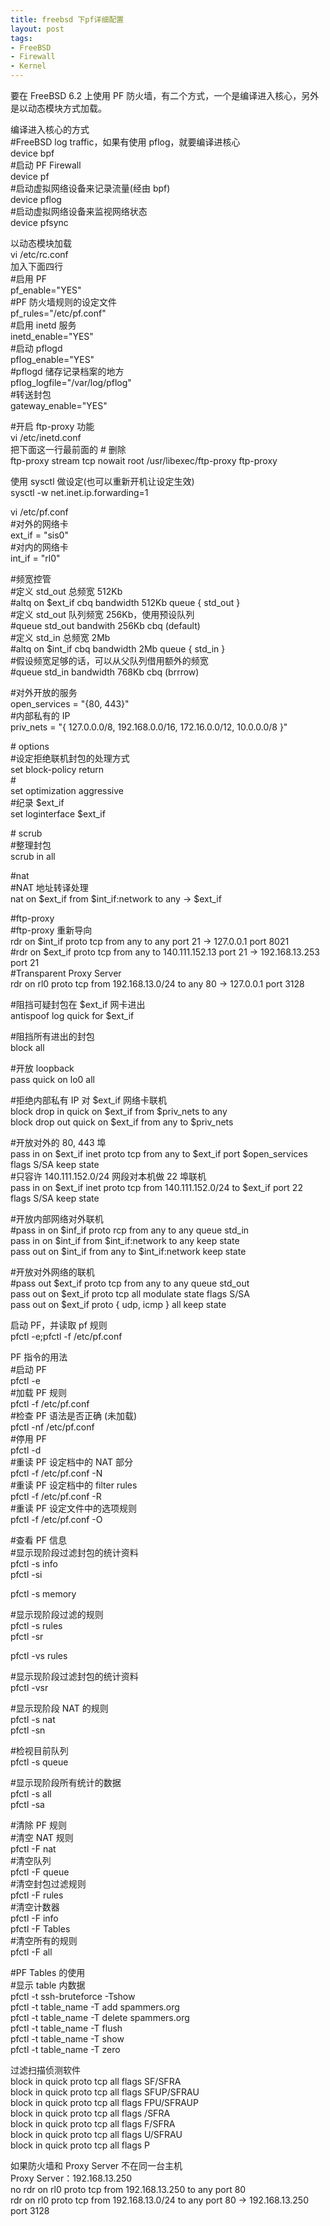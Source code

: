 ```yaml
---
title: freebsd 下pf详细配置
layout: post
tags:
- FreeBSD
- Firewall
- Kernel
---
```

<div> <p>要在 FreeBSD 6.2 上使用 PF 防火墙，有二个方式，一个是编译进入核心，另外是以动态模块方式加载。</p><p>编译进入核心的方式<br>#FreeBSD log traffic，如果有使用 pflog，就要编译进核心<br>device bpf<br>#启动 PF Firewall<br>device pf<br>#启动虚拟网络设备来记录流量(经由 bpf)<br>device pflog<br>#启动虚拟网络设备来监视网络状态<br>device pfsync</p><p>以动态模块加载<br>vi /etc/rc.conf<br>加入下面四行<br>#启用 PF<br>pf_enable="YES"<br>#PF 防火墙规则的设定文件<br>pf_rules="/etc/pf.conf"<br>#启用 inetd 服务<br>inetd_enable="YES"<br>#启动 pflogd<br>pflog_enable="YES"<br>#pflogd 储存记录档案的地方<br>pflog_logfile="/var/log/pflog"<br>#转送封包<br>gateway_enable="YES"</p><p>#开启 ftp-proxy 功能<br>vi /etc/inetd.conf<br>把下面这一行最前面的 # 删除<br>ftp-proxy stream tcp nowait root /usr/libexec/ftp-proxy ftp-proxy</p><p>使用 sysctl 做设定(也可以重新开机让设定生效)<br>sysctl -w net.inet.ip.forwarding=1</p><p>vi /etc/pf.conf<br>#对外的网络卡<br>ext_if = "sis0"<br>#对内的网络卡<br>int_if = "rl0"</p><p>#频宽控管<br>#定义 std_out 总频宽 512Kb<br>#altq on $ext_if cbq bandwidth 512Kb queue { std_out }<br>#定义 std_out 队列频宽 256Kb，使用预设队列<br>#queue std_out bandwith 256Kb cbq (default)<br>#定义 std_in 总频宽 2Mb<br>#altq on $int_if cbq bandwidth 2Mb queue { std_in }<br>#假设频宽足够的话，可以从父队列借用额外的频宽<br>#queue std_in bandwidth 768Kb cbq (brrrow)</p><p>#对外开放的服务<br>open_services = "{80, 443}"<br>#内部私有的 IP<br>priv_nets = "{ 127.0.0.0/8, 192.168.0.0/16, 172.16.0.0/12, 10.0.0.0/8 }"</p><p># options<br>#设定拒绝联机封包的处理方式<br>set block-policy return<br>#<br>set optimization aggressive<br>#纪录 $ext_if<br>set loginterface $ext_if</p><p># scrub<br>#整理封包<br>scrub in all</p><p>#nat<br>#NAT 地址转译处理<br>nat on $ext_if from $int_if:network to any -&gt; $ext_if</p><p>#ftp-proxy<br>#ftp-proxy 重新导向<br>rdr on $int_if proto tcp from any to any port 21 -&gt; 127.0.0.1 port 8021<br>#rdr on $ext_if proto tcp from any to 140.111.152.13 port 21 -&gt; 192.168.13.253 port 21<br>#Transparent Proxy Server<br>rdr on rl0 proto tcp from 192.168.13.0/24 to any 80 -&gt; 127.0.0.1 port 3128</p><p>#阻挡可疑封包在 $ext_if 网卡进出<br>antispoof log quick for $ext_if</p><p>#阻挡所有进出的封包<br>block all</p><p>#开放 loopback<br>pass quick on lo0 all</p><p>#拒绝内部私有 IP 对 $ext_if 网络卡联机<br>block drop in quick on $ext_if from $priv_nets to any<br>block drop out quick on $ext_if from any to $priv_nets</p><p>#开放对外的 80, 443 埠<br>pass in on $ext_if inet proto tcp from any to $ext_if port $open_services flags S/SA keep state<br>#只容许 140.111.152.0/24 网段对本机做 22 埠联机<br>pass in on $ext_if inet proto tcp from 140.111.152.0/24 to $ext_if port 22 flags S/SA keep state</p><p>#开放内部网络对外联机<br>#pass in on $inf_if proto rcp from any to any queue std_in<br>pass in on $int_if from $int_if:network to any keep state<br>pass out on $int_if from any to $int_if:network keep state</p><p>#开放对外网络的联机<br>#pass out $ext_if proto tcp from any to any queue std_out<br>pass out on $ext_if proto tcp all modulate state flags S/SA<br>pass out on $ext_if proto { udp, icmp } all keep state</p><p>启动 PF，并读取 pf 规则<br>pfctl -e;pfctl -f /etc/pf.conf</p><p>PF 指令的用法<br>#启动 PF<br>pfctl -e<br>#加载 PF 规则<br>pfctl -f /etc/pf.conf<br>#检查 PF 语法是否正确 (未加载)<br>pfctl -nf /etc/pf.conf<br>#停用 PF<br>pfctl -d<br>#重读 PF 设定档中的 NAT 部分<br>pfctl -f /etc/pf.conf -N<br>#重读 PF 设定档中的 filter rules<br>pfctl -f /etc/pf.conf -R<br>#重读 PF 设定文件中的选项规则<br>pfctl -f /etc/pf.conf -O</p><p>#查看 PF 信息<br>#显示现阶段过滤封包的统计资料<br>pfctl -s info<br>pfctl -si</p><p>pfctl -s memory</p><p>#显示现阶段过滤的规则<br>pfctl -s rules<br>pfctl -sr</p><p>pfctl -vs rules</p><p>#显示现阶段过滤封包的统计资料<br>pfctl -vsr</p><p>#显示现阶段 NAT 的规则<br>pfctl -s nat<br>pfctl -sn</p><p>#检视目前队列<br>pfctl -s queue</p><p>#显示现阶段所有统计的数据<br>pfctl -s all<br>pfctl -sa</p><p>#清除 PF 规则<br>#清空 NAT 规则<br>pfctl -F nat<br>#清空队列<br>pfctl -F queue<br>#清空封包过滤规则<br>pfctl -F rules<br>#清空计数器<br>pfctl -F info<br>pfctl -F Tables<br>#清空所有的规则<br>pfctl -F all</p><p>#PF Tables 的使用<br>#显示 table 内数据<br>pfctl -t ssh-bruteforce -Tshow<br>pfctl -t table_name -T add spammers.org<br>pfctl -t table_name -T delete spammers.org<br>pfctl -t table_name -T flush<br>pfctl -t table_name -T show<br>pfctl -t table_name -T zero</p><p>过滤扫描侦测软件<br>block in quick proto tcp all flags SF/SFRA<br>block in quick proto tcp all flags SFUP/SFRAU<br>block in quick proto tcp all flags FPU/SFRAUP<br>block in quick proto tcp all flags /SFRA<br>block in quick proto tcp all flags F/SFRA<br>block in quick proto tcp all flags U/SFRAU<br>block in quick proto tcp all flags P</p><p>如果防火墙和 Proxy Server 不在同一台主机<br>Proxy Server：192.168.13.250<br>no rdr on rl0 proto tcp from 192.168.13.250 to any port 80<br>rdr on rl0 proto tcp from 192.168.13.0/24 to any port 80 -&gt; 192.168.13.250 port 3128</p> </div>